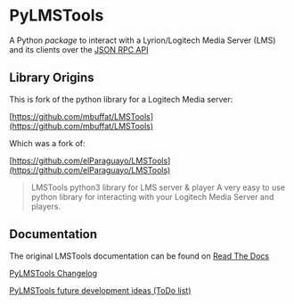 # PyLMSTools

A Python _package_ to interact with a Lyrion/Logitech Media Server (LMS) and its clients over the
[JSON RPC API](https://lyrion.org/reference/cli/using-the-cli/#jsonrpcjs)

## Library Origins

This is fork of the python library for a Logitech Media server:

[https://github.com/mbuffat/LMSTools](https://github.com/mbuffat/LMSTools)

Which was a fork of:

[https://github.com/elParaguayo/LMSTools](https://github.com/elParaguayo/LMSTools)


> LMSTools python3 library for LMS server & player
> A very easy to use python library for interacting with your Logitech Media Server and players.


## Documentation

The original LMSTools documentation can be found on [Read The Docs](http://lmstools.readthedocs.io)

[PyLMSTools Changelog](CHANGELOG.md)

[PyLMSTools future development ideas (ToDo list)](TODO.md)